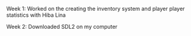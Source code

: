 Week 1:
Worked on the creating the inventory system and player player statistics with Hiba Lina

Week 2:
Downloaded SDL2 on my computer
